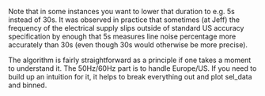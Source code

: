 Note that in some instances you want to lower that duration to e.g. 5s instead of 30s.  It was observed in practice that sometimes (at Jeff) the frequency of the electrical supply slips outside of standard US accuracy specification by enough that 5s measures line noise percentage more accurately than 30s (even though 30s would otherwise be more precise).

The algorithm is fairly straightforward as a principle if one takes a moment to understand it.  The 50Hz/60Hz part is to handle Europe/US.
If you need to build up an intuition for it, it helps to break everything out and plot sel_data and binned.
